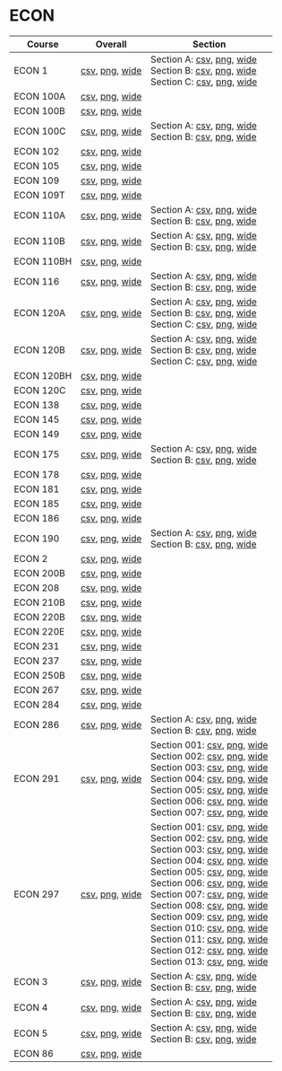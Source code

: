 # ECON

| Course | Overall | Section |
| ------ | ------- | ------- |
| ECON 1 | [csv](https://github.com/UCSD-Historical-Enrollment-Data/2025Winter/blob/main/overall/ECON%201.csv), [png](https://raw.githubusercontent.com/UCSD-Historical-Enrollment-Data/2025Winter/main/plot_overall/ECON%201.png), [wide](https://raw.githubusercontent.com/UCSD-Historical-Enrollment-Data/2025Winter/main/plot_overall_wide/ECON%201.png) | Section A: [csv](https://github.com/UCSD-Historical-Enrollment-Data/2025Winter/blob/main/section/ECON%201_A.csv), [png](https://raw.githubusercontent.com/UCSD-Historical-Enrollment-Data/2025Winter/main/plot_section/ECON%201_A.png), [wide](https://raw.githubusercontent.com/UCSD-Historical-Enrollment-Data/2025Winter/main/plot_section_wide/ECON%201_A.png)<br>Section B: [csv](https://github.com/UCSD-Historical-Enrollment-Data/2025Winter/blob/main/section/ECON%201_B.csv), [png](https://raw.githubusercontent.com/UCSD-Historical-Enrollment-Data/2025Winter/main/plot_section/ECON%201_B.png), [wide](https://raw.githubusercontent.com/UCSD-Historical-Enrollment-Data/2025Winter/main/plot_section_wide/ECON%201_B.png)<br>Section C: [csv](https://github.com/UCSD-Historical-Enrollment-Data/2025Winter/blob/main/section/ECON%201_C.csv), [png](https://raw.githubusercontent.com/UCSD-Historical-Enrollment-Data/2025Winter/main/plot_section/ECON%201_C.png), [wide](https://raw.githubusercontent.com/UCSD-Historical-Enrollment-Data/2025Winter/main/plot_section_wide/ECON%201_C.png) |
| ECON 100A | [csv](https://github.com/UCSD-Historical-Enrollment-Data/2025Winter/blob/main/overall/ECON%20100A.csv), [png](https://raw.githubusercontent.com/UCSD-Historical-Enrollment-Data/2025Winter/main/plot_overall/ECON%20100A.png), [wide](https://raw.githubusercontent.com/UCSD-Historical-Enrollment-Data/2025Winter/main/plot_overall_wide/ECON%20100A.png) |  |
| ECON 100B | [csv](https://github.com/UCSD-Historical-Enrollment-Data/2025Winter/blob/main/overall/ECON%20100B.csv), [png](https://raw.githubusercontent.com/UCSD-Historical-Enrollment-Data/2025Winter/main/plot_overall/ECON%20100B.png), [wide](https://raw.githubusercontent.com/UCSD-Historical-Enrollment-Data/2025Winter/main/plot_overall_wide/ECON%20100B.png) |  |
| ECON 100C | [csv](https://github.com/UCSD-Historical-Enrollment-Data/2025Winter/blob/main/overall/ECON%20100C.csv), [png](https://raw.githubusercontent.com/UCSD-Historical-Enrollment-Data/2025Winter/main/plot_overall/ECON%20100C.png), [wide](https://raw.githubusercontent.com/UCSD-Historical-Enrollment-Data/2025Winter/main/plot_overall_wide/ECON%20100C.png) | Section A: [csv](https://github.com/UCSD-Historical-Enrollment-Data/2025Winter/blob/main/section/ECON%20100C_A.csv), [png](https://raw.githubusercontent.com/UCSD-Historical-Enrollment-Data/2025Winter/main/plot_section/ECON%20100C_A.png), [wide](https://raw.githubusercontent.com/UCSD-Historical-Enrollment-Data/2025Winter/main/plot_section_wide/ECON%20100C_A.png)<br>Section B: [csv](https://github.com/UCSD-Historical-Enrollment-Data/2025Winter/blob/main/section/ECON%20100C_B.csv), [png](https://raw.githubusercontent.com/UCSD-Historical-Enrollment-Data/2025Winter/main/plot_section/ECON%20100C_B.png), [wide](https://raw.githubusercontent.com/UCSD-Historical-Enrollment-Data/2025Winter/main/plot_section_wide/ECON%20100C_B.png) |
| ECON 102 | [csv](https://github.com/UCSD-Historical-Enrollment-Data/2025Winter/blob/main/overall/ECON%20102.csv), [png](https://raw.githubusercontent.com/UCSD-Historical-Enrollment-Data/2025Winter/main/plot_overall/ECON%20102.png), [wide](https://raw.githubusercontent.com/UCSD-Historical-Enrollment-Data/2025Winter/main/plot_overall_wide/ECON%20102.png) |  |
| ECON 105 | [csv](https://github.com/UCSD-Historical-Enrollment-Data/2025Winter/blob/main/overall/ECON%20105.csv), [png](https://raw.githubusercontent.com/UCSD-Historical-Enrollment-Data/2025Winter/main/plot_overall/ECON%20105.png), [wide](https://raw.githubusercontent.com/UCSD-Historical-Enrollment-Data/2025Winter/main/plot_overall_wide/ECON%20105.png) |  |
| ECON 109 | [csv](https://github.com/UCSD-Historical-Enrollment-Data/2025Winter/blob/main/overall/ECON%20109.csv), [png](https://raw.githubusercontent.com/UCSD-Historical-Enrollment-Data/2025Winter/main/plot_overall/ECON%20109.png), [wide](https://raw.githubusercontent.com/UCSD-Historical-Enrollment-Data/2025Winter/main/plot_overall_wide/ECON%20109.png) |  |
| ECON 109T | [csv](https://github.com/UCSD-Historical-Enrollment-Data/2025Winter/blob/main/overall/ECON%20109T.csv), [png](https://raw.githubusercontent.com/UCSD-Historical-Enrollment-Data/2025Winter/main/plot_overall/ECON%20109T.png), [wide](https://raw.githubusercontent.com/UCSD-Historical-Enrollment-Data/2025Winter/main/plot_overall_wide/ECON%20109T.png) |  |
| ECON 110A | [csv](https://github.com/UCSD-Historical-Enrollment-Data/2025Winter/blob/main/overall/ECON%20110A.csv), [png](https://raw.githubusercontent.com/UCSD-Historical-Enrollment-Data/2025Winter/main/plot_overall/ECON%20110A.png), [wide](https://raw.githubusercontent.com/UCSD-Historical-Enrollment-Data/2025Winter/main/plot_overall_wide/ECON%20110A.png) | Section A: [csv](https://github.com/UCSD-Historical-Enrollment-Data/2025Winter/blob/main/section/ECON%20110A_A.csv), [png](https://raw.githubusercontent.com/UCSD-Historical-Enrollment-Data/2025Winter/main/plot_section/ECON%20110A_A.png), [wide](https://raw.githubusercontent.com/UCSD-Historical-Enrollment-Data/2025Winter/main/plot_section_wide/ECON%20110A_A.png)<br>Section B: [csv](https://github.com/UCSD-Historical-Enrollment-Data/2025Winter/blob/main/section/ECON%20110A_B.csv), [png](https://raw.githubusercontent.com/UCSD-Historical-Enrollment-Data/2025Winter/main/plot_section/ECON%20110A_B.png), [wide](https://raw.githubusercontent.com/UCSD-Historical-Enrollment-Data/2025Winter/main/plot_section_wide/ECON%20110A_B.png) |
| ECON 110B | [csv](https://github.com/UCSD-Historical-Enrollment-Data/2025Winter/blob/main/overall/ECON%20110B.csv), [png](https://raw.githubusercontent.com/UCSD-Historical-Enrollment-Data/2025Winter/main/plot_overall/ECON%20110B.png), [wide](https://raw.githubusercontent.com/UCSD-Historical-Enrollment-Data/2025Winter/main/plot_overall_wide/ECON%20110B.png) | Section A: [csv](https://github.com/UCSD-Historical-Enrollment-Data/2025Winter/blob/main/section/ECON%20110B_A.csv), [png](https://raw.githubusercontent.com/UCSD-Historical-Enrollment-Data/2025Winter/main/plot_section/ECON%20110B_A.png), [wide](https://raw.githubusercontent.com/UCSD-Historical-Enrollment-Data/2025Winter/main/plot_section_wide/ECON%20110B_A.png)<br>Section B: [csv](https://github.com/UCSD-Historical-Enrollment-Data/2025Winter/blob/main/section/ECON%20110B_B.csv), [png](https://raw.githubusercontent.com/UCSD-Historical-Enrollment-Data/2025Winter/main/plot_section/ECON%20110B_B.png), [wide](https://raw.githubusercontent.com/UCSD-Historical-Enrollment-Data/2025Winter/main/plot_section_wide/ECON%20110B_B.png) |
| ECON 110BH | [csv](https://github.com/UCSD-Historical-Enrollment-Data/2025Winter/blob/main/overall/ECON%20110BH.csv), [png](https://raw.githubusercontent.com/UCSD-Historical-Enrollment-Data/2025Winter/main/plot_overall/ECON%20110BH.png), [wide](https://raw.githubusercontent.com/UCSD-Historical-Enrollment-Data/2025Winter/main/plot_overall_wide/ECON%20110BH.png) |  |
| ECON 116 | [csv](https://github.com/UCSD-Historical-Enrollment-Data/2025Winter/blob/main/overall/ECON%20116.csv), [png](https://raw.githubusercontent.com/UCSD-Historical-Enrollment-Data/2025Winter/main/plot_overall/ECON%20116.png), [wide](https://raw.githubusercontent.com/UCSD-Historical-Enrollment-Data/2025Winter/main/plot_overall_wide/ECON%20116.png) | Section A: [csv](https://github.com/UCSD-Historical-Enrollment-Data/2025Winter/blob/main/section/ECON%20116_A.csv), [png](https://raw.githubusercontent.com/UCSD-Historical-Enrollment-Data/2025Winter/main/plot_section/ECON%20116_A.png), [wide](https://raw.githubusercontent.com/UCSD-Historical-Enrollment-Data/2025Winter/main/plot_section_wide/ECON%20116_A.png)<br>Section B: [csv](https://github.com/UCSD-Historical-Enrollment-Data/2025Winter/blob/main/section/ECON%20116_B.csv), [png](https://raw.githubusercontent.com/UCSD-Historical-Enrollment-Data/2025Winter/main/plot_section/ECON%20116_B.png), [wide](https://raw.githubusercontent.com/UCSD-Historical-Enrollment-Data/2025Winter/main/plot_section_wide/ECON%20116_B.png) |
| ECON 120A | [csv](https://github.com/UCSD-Historical-Enrollment-Data/2025Winter/blob/main/overall/ECON%20120A.csv), [png](https://raw.githubusercontent.com/UCSD-Historical-Enrollment-Data/2025Winter/main/plot_overall/ECON%20120A.png), [wide](https://raw.githubusercontent.com/UCSD-Historical-Enrollment-Data/2025Winter/main/plot_overall_wide/ECON%20120A.png) | Section A: [csv](https://github.com/UCSD-Historical-Enrollment-Data/2025Winter/blob/main/section/ECON%20120A_A.csv), [png](https://raw.githubusercontent.com/UCSD-Historical-Enrollment-Data/2025Winter/main/plot_section/ECON%20120A_A.png), [wide](https://raw.githubusercontent.com/UCSD-Historical-Enrollment-Data/2025Winter/main/plot_section_wide/ECON%20120A_A.png)<br>Section B: [csv](https://github.com/UCSD-Historical-Enrollment-Data/2025Winter/blob/main/section/ECON%20120A_B.csv), [png](https://raw.githubusercontent.com/UCSD-Historical-Enrollment-Data/2025Winter/main/plot_section/ECON%20120A_B.png), [wide](https://raw.githubusercontent.com/UCSD-Historical-Enrollment-Data/2025Winter/main/plot_section_wide/ECON%20120A_B.png)<br>Section C: [csv](https://github.com/UCSD-Historical-Enrollment-Data/2025Winter/blob/main/section/ECON%20120A_C.csv), [png](https://raw.githubusercontent.com/UCSD-Historical-Enrollment-Data/2025Winter/main/plot_section/ECON%20120A_C.png), [wide](https://raw.githubusercontent.com/UCSD-Historical-Enrollment-Data/2025Winter/main/plot_section_wide/ECON%20120A_C.png) |
| ECON 120B | [csv](https://github.com/UCSD-Historical-Enrollment-Data/2025Winter/blob/main/overall/ECON%20120B.csv), [png](https://raw.githubusercontent.com/UCSD-Historical-Enrollment-Data/2025Winter/main/plot_overall/ECON%20120B.png), [wide](https://raw.githubusercontent.com/UCSD-Historical-Enrollment-Data/2025Winter/main/plot_overall_wide/ECON%20120B.png) | Section A: [csv](https://github.com/UCSD-Historical-Enrollment-Data/2025Winter/blob/main/section/ECON%20120B_A.csv), [png](https://raw.githubusercontent.com/UCSD-Historical-Enrollment-Data/2025Winter/main/plot_section/ECON%20120B_A.png), [wide](https://raw.githubusercontent.com/UCSD-Historical-Enrollment-Data/2025Winter/main/plot_section_wide/ECON%20120B_A.png)<br>Section B: [csv](https://github.com/UCSD-Historical-Enrollment-Data/2025Winter/blob/main/section/ECON%20120B_B.csv), [png](https://raw.githubusercontent.com/UCSD-Historical-Enrollment-Data/2025Winter/main/plot_section/ECON%20120B_B.png), [wide](https://raw.githubusercontent.com/UCSD-Historical-Enrollment-Data/2025Winter/main/plot_section_wide/ECON%20120B_B.png)<br>Section C: [csv](https://github.com/UCSD-Historical-Enrollment-Data/2025Winter/blob/main/section/ECON%20120B_C.csv), [png](https://raw.githubusercontent.com/UCSD-Historical-Enrollment-Data/2025Winter/main/plot_section/ECON%20120B_C.png), [wide](https://raw.githubusercontent.com/UCSD-Historical-Enrollment-Data/2025Winter/main/plot_section_wide/ECON%20120B_C.png) |
| ECON 120BH | [csv](https://github.com/UCSD-Historical-Enrollment-Data/2025Winter/blob/main/overall/ECON%20120BH.csv), [png](https://raw.githubusercontent.com/UCSD-Historical-Enrollment-Data/2025Winter/main/plot_overall/ECON%20120BH.png), [wide](https://raw.githubusercontent.com/UCSD-Historical-Enrollment-Data/2025Winter/main/plot_overall_wide/ECON%20120BH.png) |  |
| ECON 120C | [csv](https://github.com/UCSD-Historical-Enrollment-Data/2025Winter/blob/main/overall/ECON%20120C.csv), [png](https://raw.githubusercontent.com/UCSD-Historical-Enrollment-Data/2025Winter/main/plot_overall/ECON%20120C.png), [wide](https://raw.githubusercontent.com/UCSD-Historical-Enrollment-Data/2025Winter/main/plot_overall_wide/ECON%20120C.png) |  |
| ECON 138 | [csv](https://github.com/UCSD-Historical-Enrollment-Data/2025Winter/blob/main/overall/ECON%20138.csv), [png](https://raw.githubusercontent.com/UCSD-Historical-Enrollment-Data/2025Winter/main/plot_overall/ECON%20138.png), [wide](https://raw.githubusercontent.com/UCSD-Historical-Enrollment-Data/2025Winter/main/plot_overall_wide/ECON%20138.png) |  |
| ECON 145 | [csv](https://github.com/UCSD-Historical-Enrollment-Data/2025Winter/blob/main/overall/ECON%20145.csv), [png](https://raw.githubusercontent.com/UCSD-Historical-Enrollment-Data/2025Winter/main/plot_overall/ECON%20145.png), [wide](https://raw.githubusercontent.com/UCSD-Historical-Enrollment-Data/2025Winter/main/plot_overall_wide/ECON%20145.png) |  |
| ECON 149 | [csv](https://github.com/UCSD-Historical-Enrollment-Data/2025Winter/blob/main/overall/ECON%20149.csv), [png](https://raw.githubusercontent.com/UCSD-Historical-Enrollment-Data/2025Winter/main/plot_overall/ECON%20149.png), [wide](https://raw.githubusercontent.com/UCSD-Historical-Enrollment-Data/2025Winter/main/plot_overall_wide/ECON%20149.png) |  |
| ECON 175 | [csv](https://github.com/UCSD-Historical-Enrollment-Data/2025Winter/blob/main/overall/ECON%20175.csv), [png](https://raw.githubusercontent.com/UCSD-Historical-Enrollment-Data/2025Winter/main/plot_overall/ECON%20175.png), [wide](https://raw.githubusercontent.com/UCSD-Historical-Enrollment-Data/2025Winter/main/plot_overall_wide/ECON%20175.png) | Section A: [csv](https://github.com/UCSD-Historical-Enrollment-Data/2025Winter/blob/main/section/ECON%20175_A.csv), [png](https://raw.githubusercontent.com/UCSD-Historical-Enrollment-Data/2025Winter/main/plot_section/ECON%20175_A.png), [wide](https://raw.githubusercontent.com/UCSD-Historical-Enrollment-Data/2025Winter/main/plot_section_wide/ECON%20175_A.png)<br>Section B: [csv](https://github.com/UCSD-Historical-Enrollment-Data/2025Winter/blob/main/section/ECON%20175_B.csv), [png](https://raw.githubusercontent.com/UCSD-Historical-Enrollment-Data/2025Winter/main/plot_section/ECON%20175_B.png), [wide](https://raw.githubusercontent.com/UCSD-Historical-Enrollment-Data/2025Winter/main/plot_section_wide/ECON%20175_B.png) |
| ECON 178 | [csv](https://github.com/UCSD-Historical-Enrollment-Data/2025Winter/blob/main/overall/ECON%20178.csv), [png](https://raw.githubusercontent.com/UCSD-Historical-Enrollment-Data/2025Winter/main/plot_overall/ECON%20178.png), [wide](https://raw.githubusercontent.com/UCSD-Historical-Enrollment-Data/2025Winter/main/plot_overall_wide/ECON%20178.png) |  |
| ECON 181 | [csv](https://github.com/UCSD-Historical-Enrollment-Data/2025Winter/blob/main/overall/ECON%20181.csv), [png](https://raw.githubusercontent.com/UCSD-Historical-Enrollment-Data/2025Winter/main/plot_overall/ECON%20181.png), [wide](https://raw.githubusercontent.com/UCSD-Historical-Enrollment-Data/2025Winter/main/plot_overall_wide/ECON%20181.png) |  |
| ECON 185 | [csv](https://github.com/UCSD-Historical-Enrollment-Data/2025Winter/blob/main/overall/ECON%20185.csv), [png](https://raw.githubusercontent.com/UCSD-Historical-Enrollment-Data/2025Winter/main/plot_overall/ECON%20185.png), [wide](https://raw.githubusercontent.com/UCSD-Historical-Enrollment-Data/2025Winter/main/plot_overall_wide/ECON%20185.png) |  |
| ECON 186 | [csv](https://github.com/UCSD-Historical-Enrollment-Data/2025Winter/blob/main/overall/ECON%20186.csv), [png](https://raw.githubusercontent.com/UCSD-Historical-Enrollment-Data/2025Winter/main/plot_overall/ECON%20186.png), [wide](https://raw.githubusercontent.com/UCSD-Historical-Enrollment-Data/2025Winter/main/plot_overall_wide/ECON%20186.png) |  |
| ECON 190 | [csv](https://github.com/UCSD-Historical-Enrollment-Data/2025Winter/blob/main/overall/ECON%20190.csv), [png](https://raw.githubusercontent.com/UCSD-Historical-Enrollment-Data/2025Winter/main/plot_overall/ECON%20190.png), [wide](https://raw.githubusercontent.com/UCSD-Historical-Enrollment-Data/2025Winter/main/plot_overall_wide/ECON%20190.png) | Section A: [csv](https://github.com/UCSD-Historical-Enrollment-Data/2025Winter/blob/main/section/ECON%20190_A.csv), [png](https://raw.githubusercontent.com/UCSD-Historical-Enrollment-Data/2025Winter/main/plot_section/ECON%20190_A.png), [wide](https://raw.githubusercontent.com/UCSD-Historical-Enrollment-Data/2025Winter/main/plot_section_wide/ECON%20190_A.png)<br>Section B: [csv](https://github.com/UCSD-Historical-Enrollment-Data/2025Winter/blob/main/section/ECON%20190_B.csv), [png](https://raw.githubusercontent.com/UCSD-Historical-Enrollment-Data/2025Winter/main/plot_section/ECON%20190_B.png), [wide](https://raw.githubusercontent.com/UCSD-Historical-Enrollment-Data/2025Winter/main/plot_section_wide/ECON%20190_B.png) |
| ECON 2 | [csv](https://github.com/UCSD-Historical-Enrollment-Data/2025Winter/blob/main/overall/ECON%202.csv), [png](https://raw.githubusercontent.com/UCSD-Historical-Enrollment-Data/2025Winter/main/plot_overall/ECON%202.png), [wide](https://raw.githubusercontent.com/UCSD-Historical-Enrollment-Data/2025Winter/main/plot_overall_wide/ECON%202.png) |  |
| ECON 200B | [csv](https://github.com/UCSD-Historical-Enrollment-Data/2025Winter/blob/main/overall/ECON%20200B.csv), [png](https://raw.githubusercontent.com/UCSD-Historical-Enrollment-Data/2025Winter/main/plot_overall/ECON%20200B.png), [wide](https://raw.githubusercontent.com/UCSD-Historical-Enrollment-Data/2025Winter/main/plot_overall_wide/ECON%20200B.png) |  |
| ECON 208 | [csv](https://github.com/UCSD-Historical-Enrollment-Data/2025Winter/blob/main/overall/ECON%20208.csv), [png](https://raw.githubusercontent.com/UCSD-Historical-Enrollment-Data/2025Winter/main/plot_overall/ECON%20208.png), [wide](https://raw.githubusercontent.com/UCSD-Historical-Enrollment-Data/2025Winter/main/plot_overall_wide/ECON%20208.png) |  |
| ECON 210B | [csv](https://github.com/UCSD-Historical-Enrollment-Data/2025Winter/blob/main/overall/ECON%20210B.csv), [png](https://raw.githubusercontent.com/UCSD-Historical-Enrollment-Data/2025Winter/main/plot_overall/ECON%20210B.png), [wide](https://raw.githubusercontent.com/UCSD-Historical-Enrollment-Data/2025Winter/main/plot_overall_wide/ECON%20210B.png) |  |
| ECON 220B | [csv](https://github.com/UCSD-Historical-Enrollment-Data/2025Winter/blob/main/overall/ECON%20220B.csv), [png](https://raw.githubusercontent.com/UCSD-Historical-Enrollment-Data/2025Winter/main/plot_overall/ECON%20220B.png), [wide](https://raw.githubusercontent.com/UCSD-Historical-Enrollment-Data/2025Winter/main/plot_overall_wide/ECON%20220B.png) |  |
| ECON 220E | [csv](https://github.com/UCSD-Historical-Enrollment-Data/2025Winter/blob/main/overall/ECON%20220E.csv), [png](https://raw.githubusercontent.com/UCSD-Historical-Enrollment-Data/2025Winter/main/plot_overall/ECON%20220E.png), [wide](https://raw.githubusercontent.com/UCSD-Historical-Enrollment-Data/2025Winter/main/plot_overall_wide/ECON%20220E.png) |  |
| ECON 231 | [csv](https://github.com/UCSD-Historical-Enrollment-Data/2025Winter/blob/main/overall/ECON%20231.csv), [png](https://raw.githubusercontent.com/UCSD-Historical-Enrollment-Data/2025Winter/main/plot_overall/ECON%20231.png), [wide](https://raw.githubusercontent.com/UCSD-Historical-Enrollment-Data/2025Winter/main/plot_overall_wide/ECON%20231.png) |  |
| ECON 237 | [csv](https://github.com/UCSD-Historical-Enrollment-Data/2025Winter/blob/main/overall/ECON%20237.csv), [png](https://raw.githubusercontent.com/UCSD-Historical-Enrollment-Data/2025Winter/main/plot_overall/ECON%20237.png), [wide](https://raw.githubusercontent.com/UCSD-Historical-Enrollment-Data/2025Winter/main/plot_overall_wide/ECON%20237.png) |  |
| ECON 250B | [csv](https://github.com/UCSD-Historical-Enrollment-Data/2025Winter/blob/main/overall/ECON%20250B.csv), [png](https://raw.githubusercontent.com/UCSD-Historical-Enrollment-Data/2025Winter/main/plot_overall/ECON%20250B.png), [wide](https://raw.githubusercontent.com/UCSD-Historical-Enrollment-Data/2025Winter/main/plot_overall_wide/ECON%20250B.png) |  |
| ECON 267 | [csv](https://github.com/UCSD-Historical-Enrollment-Data/2025Winter/blob/main/overall/ECON%20267.csv), [png](https://raw.githubusercontent.com/UCSD-Historical-Enrollment-Data/2025Winter/main/plot_overall/ECON%20267.png), [wide](https://raw.githubusercontent.com/UCSD-Historical-Enrollment-Data/2025Winter/main/plot_overall_wide/ECON%20267.png) |  |
| ECON 284 | [csv](https://github.com/UCSD-Historical-Enrollment-Data/2025Winter/blob/main/overall/ECON%20284.csv), [png](https://raw.githubusercontent.com/UCSD-Historical-Enrollment-Data/2025Winter/main/plot_overall/ECON%20284.png), [wide](https://raw.githubusercontent.com/UCSD-Historical-Enrollment-Data/2025Winter/main/plot_overall_wide/ECON%20284.png) |  |
| ECON 286 | [csv](https://github.com/UCSD-Historical-Enrollment-Data/2025Winter/blob/main/overall/ECON%20286.csv), [png](https://raw.githubusercontent.com/UCSD-Historical-Enrollment-Data/2025Winter/main/plot_overall/ECON%20286.png), [wide](https://raw.githubusercontent.com/UCSD-Historical-Enrollment-Data/2025Winter/main/plot_overall_wide/ECON%20286.png) | Section A: [csv](https://github.com/UCSD-Historical-Enrollment-Data/2025Winter/blob/main/section/ECON%20286_A.csv), [png](https://raw.githubusercontent.com/UCSD-Historical-Enrollment-Data/2025Winter/main/plot_section/ECON%20286_A.png), [wide](https://raw.githubusercontent.com/UCSD-Historical-Enrollment-Data/2025Winter/main/plot_section_wide/ECON%20286_A.png)<br>Section B: [csv](https://github.com/UCSD-Historical-Enrollment-Data/2025Winter/blob/main/section/ECON%20286_B.csv), [png](https://raw.githubusercontent.com/UCSD-Historical-Enrollment-Data/2025Winter/main/plot_section/ECON%20286_B.png), [wide](https://raw.githubusercontent.com/UCSD-Historical-Enrollment-Data/2025Winter/main/plot_section_wide/ECON%20286_B.png) |
| ECON 291 | [csv](https://github.com/UCSD-Historical-Enrollment-Data/2025Winter/blob/main/overall/ECON%20291.csv), [png](https://raw.githubusercontent.com/UCSD-Historical-Enrollment-Data/2025Winter/main/plot_overall/ECON%20291.png), [wide](https://raw.githubusercontent.com/UCSD-Historical-Enrollment-Data/2025Winter/main/plot_overall_wide/ECON%20291.png) | Section 001: [csv](https://github.com/UCSD-Historical-Enrollment-Data/2025Winter/blob/main/section/ECON%20291_001.csv), [png](https://raw.githubusercontent.com/UCSD-Historical-Enrollment-Data/2025Winter/main/plot_section/ECON%20291_001.png), [wide](https://raw.githubusercontent.com/UCSD-Historical-Enrollment-Data/2025Winter/main/plot_section_wide/ECON%20291_001.png)<br>Section 002: [csv](https://github.com/UCSD-Historical-Enrollment-Data/2025Winter/blob/main/section/ECON%20291_002.csv), [png](https://raw.githubusercontent.com/UCSD-Historical-Enrollment-Data/2025Winter/main/plot_section/ECON%20291_002.png), [wide](https://raw.githubusercontent.com/UCSD-Historical-Enrollment-Data/2025Winter/main/plot_section_wide/ECON%20291_002.png)<br>Section 003: [csv](https://github.com/UCSD-Historical-Enrollment-Data/2025Winter/blob/main/section/ECON%20291_003.csv), [png](https://raw.githubusercontent.com/UCSD-Historical-Enrollment-Data/2025Winter/main/plot_section/ECON%20291_003.png), [wide](https://raw.githubusercontent.com/UCSD-Historical-Enrollment-Data/2025Winter/main/plot_section_wide/ECON%20291_003.png)<br>Section 004: [csv](https://github.com/UCSD-Historical-Enrollment-Data/2025Winter/blob/main/section/ECON%20291_004.csv), [png](https://raw.githubusercontent.com/UCSD-Historical-Enrollment-Data/2025Winter/main/plot_section/ECON%20291_004.png), [wide](https://raw.githubusercontent.com/UCSD-Historical-Enrollment-Data/2025Winter/main/plot_section_wide/ECON%20291_004.png)<br>Section 005: [csv](https://github.com/UCSD-Historical-Enrollment-Data/2025Winter/blob/main/section/ECON%20291_005.csv), [png](https://raw.githubusercontent.com/UCSD-Historical-Enrollment-Data/2025Winter/main/plot_section/ECON%20291_005.png), [wide](https://raw.githubusercontent.com/UCSD-Historical-Enrollment-Data/2025Winter/main/plot_section_wide/ECON%20291_005.png)<br>Section 006: [csv](https://github.com/UCSD-Historical-Enrollment-Data/2025Winter/blob/main/section/ECON%20291_006.csv), [png](https://raw.githubusercontent.com/UCSD-Historical-Enrollment-Data/2025Winter/main/plot_section/ECON%20291_006.png), [wide](https://raw.githubusercontent.com/UCSD-Historical-Enrollment-Data/2025Winter/main/plot_section_wide/ECON%20291_006.png)<br>Section 007: [csv](https://github.com/UCSD-Historical-Enrollment-Data/2025Winter/blob/main/section/ECON%20291_007.csv), [png](https://raw.githubusercontent.com/UCSD-Historical-Enrollment-Data/2025Winter/main/plot_section/ECON%20291_007.png), [wide](https://raw.githubusercontent.com/UCSD-Historical-Enrollment-Data/2025Winter/main/plot_section_wide/ECON%20291_007.png) |
| ECON 297 | [csv](https://github.com/UCSD-Historical-Enrollment-Data/2025Winter/blob/main/overall/ECON%20297.csv), [png](https://raw.githubusercontent.com/UCSD-Historical-Enrollment-Data/2025Winter/main/plot_overall/ECON%20297.png), [wide](https://raw.githubusercontent.com/UCSD-Historical-Enrollment-Data/2025Winter/main/plot_overall_wide/ECON%20297.png) | Section 001: [csv](https://github.com/UCSD-Historical-Enrollment-Data/2025Winter/blob/main/section/ECON%20297_001.csv), [png](https://raw.githubusercontent.com/UCSD-Historical-Enrollment-Data/2025Winter/main/plot_section/ECON%20297_001.png), [wide](https://raw.githubusercontent.com/UCSD-Historical-Enrollment-Data/2025Winter/main/plot_section_wide/ECON%20297_001.png)<br>Section 002: [csv](https://github.com/UCSD-Historical-Enrollment-Data/2025Winter/blob/main/section/ECON%20297_002.csv), [png](https://raw.githubusercontent.com/UCSD-Historical-Enrollment-Data/2025Winter/main/plot_section/ECON%20297_002.png), [wide](https://raw.githubusercontent.com/UCSD-Historical-Enrollment-Data/2025Winter/main/plot_section_wide/ECON%20297_002.png)<br>Section 003: [csv](https://github.com/UCSD-Historical-Enrollment-Data/2025Winter/blob/main/section/ECON%20297_003.csv), [png](https://raw.githubusercontent.com/UCSD-Historical-Enrollment-Data/2025Winter/main/plot_section/ECON%20297_003.png), [wide](https://raw.githubusercontent.com/UCSD-Historical-Enrollment-Data/2025Winter/main/plot_section_wide/ECON%20297_003.png)<br>Section 004: [csv](https://github.com/UCSD-Historical-Enrollment-Data/2025Winter/blob/main/section/ECON%20297_004.csv), [png](https://raw.githubusercontent.com/UCSD-Historical-Enrollment-Data/2025Winter/main/plot_section/ECON%20297_004.png), [wide](https://raw.githubusercontent.com/UCSD-Historical-Enrollment-Data/2025Winter/main/plot_section_wide/ECON%20297_004.png)<br>Section 005: [csv](https://github.com/UCSD-Historical-Enrollment-Data/2025Winter/blob/main/section/ECON%20297_005.csv), [png](https://raw.githubusercontent.com/UCSD-Historical-Enrollment-Data/2025Winter/main/plot_section/ECON%20297_005.png), [wide](https://raw.githubusercontent.com/UCSD-Historical-Enrollment-Data/2025Winter/main/plot_section_wide/ECON%20297_005.png)<br>Section 006: [csv](https://github.com/UCSD-Historical-Enrollment-Data/2025Winter/blob/main/section/ECON%20297_006.csv), [png](https://raw.githubusercontent.com/UCSD-Historical-Enrollment-Data/2025Winter/main/plot_section/ECON%20297_006.png), [wide](https://raw.githubusercontent.com/UCSD-Historical-Enrollment-Data/2025Winter/main/plot_section_wide/ECON%20297_006.png)<br>Section 007: [csv](https://github.com/UCSD-Historical-Enrollment-Data/2025Winter/blob/main/section/ECON%20297_007.csv), [png](https://raw.githubusercontent.com/UCSD-Historical-Enrollment-Data/2025Winter/main/plot_section/ECON%20297_007.png), [wide](https://raw.githubusercontent.com/UCSD-Historical-Enrollment-Data/2025Winter/main/plot_section_wide/ECON%20297_007.png)<br>Section 008: [csv](https://github.com/UCSD-Historical-Enrollment-Data/2025Winter/blob/main/section/ECON%20297_008.csv), [png](https://raw.githubusercontent.com/UCSD-Historical-Enrollment-Data/2025Winter/main/plot_section/ECON%20297_008.png), [wide](https://raw.githubusercontent.com/UCSD-Historical-Enrollment-Data/2025Winter/main/plot_section_wide/ECON%20297_008.png)<br>Section 009: [csv](https://github.com/UCSD-Historical-Enrollment-Data/2025Winter/blob/main/section/ECON%20297_009.csv), [png](https://raw.githubusercontent.com/UCSD-Historical-Enrollment-Data/2025Winter/main/plot_section/ECON%20297_009.png), [wide](https://raw.githubusercontent.com/UCSD-Historical-Enrollment-Data/2025Winter/main/plot_section_wide/ECON%20297_009.png)<br>Section 010: [csv](https://github.com/UCSD-Historical-Enrollment-Data/2025Winter/blob/main/section/ECON%20297_010.csv), [png](https://raw.githubusercontent.com/UCSD-Historical-Enrollment-Data/2025Winter/main/plot_section/ECON%20297_010.png), [wide](https://raw.githubusercontent.com/UCSD-Historical-Enrollment-Data/2025Winter/main/plot_section_wide/ECON%20297_010.png)<br>Section 011: [csv](https://github.com/UCSD-Historical-Enrollment-Data/2025Winter/blob/main/section/ECON%20297_011.csv), [png](https://raw.githubusercontent.com/UCSD-Historical-Enrollment-Data/2025Winter/main/plot_section/ECON%20297_011.png), [wide](https://raw.githubusercontent.com/UCSD-Historical-Enrollment-Data/2025Winter/main/plot_section_wide/ECON%20297_011.png)<br>Section 012: [csv](https://github.com/UCSD-Historical-Enrollment-Data/2025Winter/blob/main/section/ECON%20297_012.csv), [png](https://raw.githubusercontent.com/UCSD-Historical-Enrollment-Data/2025Winter/main/plot_section/ECON%20297_012.png), [wide](https://raw.githubusercontent.com/UCSD-Historical-Enrollment-Data/2025Winter/main/plot_section_wide/ECON%20297_012.png)<br>Section 013: [csv](https://github.com/UCSD-Historical-Enrollment-Data/2025Winter/blob/main/section/ECON%20297_013.csv), [png](https://raw.githubusercontent.com/UCSD-Historical-Enrollment-Data/2025Winter/main/plot_section/ECON%20297_013.png), [wide](https://raw.githubusercontent.com/UCSD-Historical-Enrollment-Data/2025Winter/main/plot_section_wide/ECON%20297_013.png) |
| ECON 3 | [csv](https://github.com/UCSD-Historical-Enrollment-Data/2025Winter/blob/main/overall/ECON%203.csv), [png](https://raw.githubusercontent.com/UCSD-Historical-Enrollment-Data/2025Winter/main/plot_overall/ECON%203.png), [wide](https://raw.githubusercontent.com/UCSD-Historical-Enrollment-Data/2025Winter/main/plot_overall_wide/ECON%203.png) | Section A: [csv](https://github.com/UCSD-Historical-Enrollment-Data/2025Winter/blob/main/section/ECON%203_A.csv), [png](https://raw.githubusercontent.com/UCSD-Historical-Enrollment-Data/2025Winter/main/plot_section/ECON%203_A.png), [wide](https://raw.githubusercontent.com/UCSD-Historical-Enrollment-Data/2025Winter/main/plot_section_wide/ECON%203_A.png)<br>Section B: [csv](https://github.com/UCSD-Historical-Enrollment-Data/2025Winter/blob/main/section/ECON%203_B.csv), [png](https://raw.githubusercontent.com/UCSD-Historical-Enrollment-Data/2025Winter/main/plot_section/ECON%203_B.png), [wide](https://raw.githubusercontent.com/UCSD-Historical-Enrollment-Data/2025Winter/main/plot_section_wide/ECON%203_B.png) |
| ECON 4 | [csv](https://github.com/UCSD-Historical-Enrollment-Data/2025Winter/blob/main/overall/ECON%204.csv), [png](https://raw.githubusercontent.com/UCSD-Historical-Enrollment-Data/2025Winter/main/plot_overall/ECON%204.png), [wide](https://raw.githubusercontent.com/UCSD-Historical-Enrollment-Data/2025Winter/main/plot_overall_wide/ECON%204.png) | Section A: [csv](https://github.com/UCSD-Historical-Enrollment-Data/2025Winter/blob/main/section/ECON%204_A.csv), [png](https://raw.githubusercontent.com/UCSD-Historical-Enrollment-Data/2025Winter/main/plot_section/ECON%204_A.png), [wide](https://raw.githubusercontent.com/UCSD-Historical-Enrollment-Data/2025Winter/main/plot_section_wide/ECON%204_A.png)<br>Section B: [csv](https://github.com/UCSD-Historical-Enrollment-Data/2025Winter/blob/main/section/ECON%204_B.csv), [png](https://raw.githubusercontent.com/UCSD-Historical-Enrollment-Data/2025Winter/main/plot_section/ECON%204_B.png), [wide](https://raw.githubusercontent.com/UCSD-Historical-Enrollment-Data/2025Winter/main/plot_section_wide/ECON%204_B.png) |
| ECON 5 | [csv](https://github.com/UCSD-Historical-Enrollment-Data/2025Winter/blob/main/overall/ECON%205.csv), [png](https://raw.githubusercontent.com/UCSD-Historical-Enrollment-Data/2025Winter/main/plot_overall/ECON%205.png), [wide](https://raw.githubusercontent.com/UCSD-Historical-Enrollment-Data/2025Winter/main/plot_overall_wide/ECON%205.png) | Section A: [csv](https://github.com/UCSD-Historical-Enrollment-Data/2025Winter/blob/main/section/ECON%205_A.csv), [png](https://raw.githubusercontent.com/UCSD-Historical-Enrollment-Data/2025Winter/main/plot_section/ECON%205_A.png), [wide](https://raw.githubusercontent.com/UCSD-Historical-Enrollment-Data/2025Winter/main/plot_section_wide/ECON%205_A.png)<br>Section B: [csv](https://github.com/UCSD-Historical-Enrollment-Data/2025Winter/blob/main/section/ECON%205_B.csv), [png](https://raw.githubusercontent.com/UCSD-Historical-Enrollment-Data/2025Winter/main/plot_section/ECON%205_B.png), [wide](https://raw.githubusercontent.com/UCSD-Historical-Enrollment-Data/2025Winter/main/plot_section_wide/ECON%205_B.png) |
| ECON 86 | [csv](https://github.com/UCSD-Historical-Enrollment-Data/2025Winter/blob/main/overall/ECON%2086.csv), [png](https://raw.githubusercontent.com/UCSD-Historical-Enrollment-Data/2025Winter/main/plot_overall/ECON%2086.png), [wide](https://raw.githubusercontent.com/UCSD-Historical-Enrollment-Data/2025Winter/main/plot_overall_wide/ECON%2086.png) |  |
